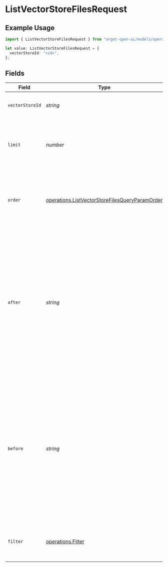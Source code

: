 # ListVectorStoreFilesRequest

## Example Usage

```typescript
import { ListVectorStoreFilesRequest } from "argot-open-ai/models/operations";

let value: ListVectorStoreFilesRequest = {
  vectorStoreId: "<id>",
};
```

## Fields

| Field                                                                                                                                                                                                                                                                                  | Type                                                                                                                                                                                                                                                                                   | Required                                                                                                                                                                                                                                                                               | Description                                                                                                                                                                                                                                                                            |
| -------------------------------------------------------------------------------------------------------------------------------------------------------------------------------------------------------------------------------------------------------------------------------------- | -------------------------------------------------------------------------------------------------------------------------------------------------------------------------------------------------------------------------------------------------------------------------------------- | -------------------------------------------------------------------------------------------------------------------------------------------------------------------------------------------------------------------------------------------------------------------------------------- | -------------------------------------------------------------------------------------------------------------------------------------------------------------------------------------------------------------------------------------------------------------------------------------- |
| `vectorStoreId`                                                                                                                                                                                                                                                                        | *string*                                                                                                                                                                                                                                                                               | :heavy_check_mark:                                                                                                                                                                                                                                                                     | The ID of the vector store that the files belong to.                                                                                                                                                                                                                                   |
| `limit`                                                                                                                                                                                                                                                                                | *number*                                                                                                                                                                                                                                                                               | :heavy_minus_sign:                                                                                                                                                                                                                                                                     | A limit on the number of objects to be returned. Limit can range between 1 and 100, and the default is 20.<br/>                                                                                                                                                                        |
| `order`                                                                                                                                                                                                                                                                                | [operations.ListVectorStoreFilesQueryParamOrder](../../models/operations/listvectorstorefilesqueryparamorder.md)                                                                                                                                                                       | :heavy_minus_sign:                                                                                                                                                                                                                                                                     | Sort order by the `created_at` timestamp of the objects. `asc` for ascending order and `desc` for descending order.<br/>                                                                                                                                                               |
| `after`                                                                                                                                                                                                                                                                                | *string*                                                                                                                                                                                                                                                                               | :heavy_minus_sign:                                                                                                                                                                                                                                                                     | A cursor for use in pagination. `after` is an object ID that defines your place in the list. For instance, if you make a list request and receive 100 objects, ending with obj_foo, your subsequent call can include after=obj_foo in order to fetch the next page of the list.<br/>   |
| `before`                                                                                                                                                                                                                                                                               | *string*                                                                                                                                                                                                                                                                               | :heavy_minus_sign:                                                                                                                                                                                                                                                                     | A cursor for use in pagination. `before` is an object ID that defines your place in the list. For instance, if you make a list request and receive 100 objects, ending with obj_foo, your subsequent call can include before=obj_foo in order to fetch the previous page of the list.<br/> |
| `filter`                                                                                                                                                                                                                                                                               | [operations.Filter](../../models/operations/filter.md)                                                                                                                                                                                                                                 | :heavy_minus_sign:                                                                                                                                                                                                                                                                     | Filter by file status. One of `in_progress`, `completed`, `failed`, `cancelled`.                                                                                                                                                                                                       |
